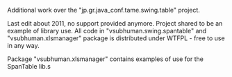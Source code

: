 Additional work over the "jp.gr.java_conf.tame.swing.table" project.

Last edit about 2011, no support provided anymore.
Project shared to be an example of library use.
All code in "vsubhuman.swing.spantable" and "vsubhuman.xlsmanager" package is distributed under WTFPL - free to use in any way.

Package "vsubhuman.xlsmanager" contains examples of use for the SpanTable lib.s